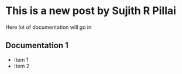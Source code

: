 # This is a new post by Sujith R Pillai
Here lot of documentation will go in 
## Documentation 1
* Item 1
* Item 2
